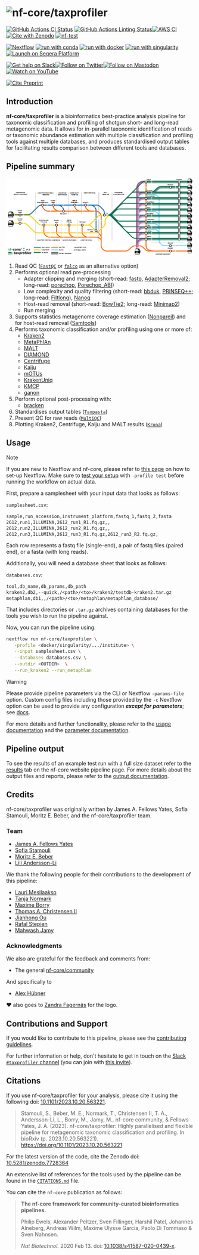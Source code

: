<h1>
  <picture>
    <source media="(prefers-color-scheme: dark)" srcset="docs/images/nf-core-taxprofiler_logo_custom_dark.png">
    <img alt="nf-core/taxprofiler" src="docs/images/nf-core-taxprofiler_logo_custom_light.png.png">
  </picture>
</h1>

[![GitHub Actions CI Status](https://github.com/nf-core/taxprofiler/actions/workflows/ci.yml/badge.svg)](https://github.com/nf-core/taxprofiler/actions/workflows/ci.yml)
[![GitHub Actions Linting Status](https://github.com/nf-core/taxprofiler/actions/workflows/linting.yml/badge.svg)](https://github.com/nf-core/taxprofiler/actions/workflows/linting.yml)[![AWS CI](https://img.shields.io/badge/CI%20tests-full%20size-FF9900?labelColor=000000&logo=Amazon%20AWS)](https://nf-co.re/taxprofiler/results)[![Cite with Zenodo](http://img.shields.io/badge/DOI-10.5281/zenodo.7728364-1073c8?labelColor=000000)](https://doi.org/10.5281/zenodo.7728364)
[![nf-test](https://img.shields.io/badge/unit_tests-nf--test-337ab7.svg)](https://www.nf-test.com)

[![Nextflow](https://img.shields.io/badge/nextflow%20DSL2-%E2%89%A524.04.2-23aa62.svg)](https://www.nextflow.io/)
[![run with conda](http://img.shields.io/badge/run%20with-conda-3EB049?labelColor=000000&logo=anaconda)](https://docs.conda.io/en/latest/)
[![run with docker](https://img.shields.io/badge/run%20with-docker-0db7ed?labelColor=000000&logo=docker)](https://www.docker.com/)
[![run with singularity](https://img.shields.io/badge/run%20with-singularity-1d355c.svg?labelColor=000000)](https://sylabs.io/docs/)
[![Launch on Seqera Platform](https://img.shields.io/badge/Launch%20%F0%9F%9A%80-Seqera%20Platform-%234256e7)](https://cloud.seqera.io/launch?pipeline=https://github.com/nf-core/taxprofiler)

[![Get help on Slack](http://img.shields.io/badge/slack-nf--core%20%23taxprofiler-4A154B?labelColor=000000&logo=slack)](https://nfcore.slack.com/channels/taxprofiler)[![Follow on Twitter](http://img.shields.io/badge/twitter-%40nf__core-1DA1F2?labelColor=000000&logo=twitter)](https://twitter.com/nf_core)[![Follow on Mastodon](https://img.shields.io/badge/mastodon-nf__core-6364ff?labelColor=FFFFFF&logo=mastodon)](https://mstdn.science/@nf_core)[![Watch on YouTube](http://img.shields.io/badge/youtube-nf--core-FF0000?labelColor=000000&logo=youtube)](https://www.youtube.com/c/nf-core)

[![Cite Preprint](https://img.shields.io/badge/Cite%20Us!-Cite%20Preprint-orange)](https://doi.org/10.1101/2023.10.20.563221)

## Introduction

**nf-core/taxprofiler** is a bioinformatics best-practice analysis pipeline for taxonomic classification and profiling of shotgun short- and long-read metagenomic data. It allows for in-parallel taxonomic identification of reads or taxonomic abundance estimation with multiple classification and profiling tools against multiple databases, and produces standardised output tables for facilitating results comparison between different tools and databases.

## Pipeline summary

![](docs/images/taxprofiler_tube.png)

1. Read QC ([`FastQC`](https://www.bioinformatics.babraham.ac.uk/projects/fastqc/) or [`falco`](https://github.com/smithlabcode/falco) as an alternative option)
2. Performs optional read pre-processing
   - Adapter clipping and merging (short-read: [fastp](https://github.com/OpenGene/fastp), [AdapterRemoval2](https://github.com/MikkelSchubert/adapterremoval); long-read: [porechop](https://github.com/rrwick/Porechop), [Porechop_ABI](https://github.com/bonsai-team/Porechop_ABI))
   - Low complexity and quality filtering (short-read: [bbduk](https://jgi.doe.gov/data-and-tools/software-tools/bbtools/), [PRINSEQ++](https://github.com/Adrian-Cantu/PRINSEQ-plus-plus); long-read: [Filtlong](https://github.com/rrwick/Filtlong)), [Nanoq](https://github.com/esteinig/nanoq)
   - Host-read removal (short-read: [BowTie2](http://bowtie-bio.sourceforge.net/bowtie2/); long-read: [Minimap2](https://github.com/lh3/minimap2))
   - Run merging
3. Supports statistics metagenome coverage estimation ([Nonpareil](https://nonpareil.readthedocs.io/en/latest/)) and for host-read removal ([Samtools](http://www.htslib.org/))
4. Performs taxonomic classification and/or profiling using one or more of:
   - [Kraken2](https://ccb.jhu.edu/software/kraken2/)
   - [MetaPhlAn](https://huttenhower.sph.harvard.edu/metaphlan/)
   - [MALT](https://uni-tuebingen.de/fakultaeten/mathematisch-naturwissenschaftliche-fakultaet/fachbereiche/informatik/lehrstuehle/algorithms-in-bioinformatics/software/malt/)
   - [DIAMOND](https://github.com/bbuchfink/diamond)
   - [Centrifuge](https://ccb.jhu.edu/software/centrifuge/)
   - [Kaiju](https://kaiju.binf.ku.dk/)
   - [mOTUs](https://motu-tool.org/)
   - [KrakenUniq](https://github.com/fbreitwieser/krakenuniq)
   - [KMCP](https://github.com/shenwei356/kmcp)
   - [ganon](https://pirovc.github.io/ganon/)
5. Perform optional post-processing with:
   - [bracken](https://ccb.jhu.edu/software/bracken/)
6. Standardises output tables ([`Taxpasta`](https://taxpasta.readthedocs.io))
7. Present QC for raw reads ([`MultiQC`](http://multiqc.info/))
8. Plotting Kraken2, Centrifuge, Kaiju and MALT results ([`Krona`](https://hpc.nih.gov/apps/kronatools.html))

## Usage

> [!NOTE]
> If you are new to Nextflow and nf-core, please refer to [this page](https://nf-co.re/docs/usage/installation) on how to set-up Nextflow. Make sure to [test your setup](https://nf-co.re/docs/usage/introduction#how-to-run-a-pipeline) with `-profile test` before running the workflow on actual data.

First, prepare a samplesheet with your input data that looks as follows:

`samplesheet.csv`:

```csv
sample,run_accession,instrument_platform,fastq_1,fastq_2,fasta
2612,run1,ILLUMINA,2612_run1_R1.fq.gz,,
2612,run2,ILLUMINA,2612_run2_R1.fq.gz,,
2612,run3,ILLUMINA,2612_run3_R1.fq.gz,2612_run3_R2.fq.gz,
```

Each row represents a fastq file (single-end), a pair of fastq files (paired end), or a fasta (with long reads).

Additionally, you will need a database sheet that looks as follows:

`databases.csv`:

```csv
tool,db_name,db_params,db_path
kraken2,db2,--quick,/<path>/<to>/kraken2/testdb-kraken2.tar.gz
metaphlan,db1,,/<path>/<to>/metaphlan/metaphlan_database/
```

That includes directories or `.tar.gz` archives containing databases for the tools you wish to run the pipeline against.

Now, you can run the pipeline using:

```bash
nextflow run nf-core/taxprofiler \
   -profile <docker/singularity/.../institute> \
   --input samplesheet.csv \
   --databases databases.csv \
   --outdir <OUTDIR>  \
   --run_kraken2 --run_metaphlan
```

> [!WARNING]
> Please provide pipeline parameters via the CLI or Nextflow `-params-file` option. Custom config files including those provided by the `-c` Nextflow option can be used to provide any configuration _**except for parameters**_; see [docs](https://nf-co.re/docs/usage/getting_started/configuration#custom-configuration-files).

For more details and further functionality, please refer to the [usage documentation](https://nf-co.re/taxprofiler/usage) and the [parameter documentation](https://nf-co.re/taxprofiler/parameters).

## Pipeline output

To see the results of an example test run with a full size dataset refer to the [results](https://nf-co.re/taxprofiler/results) tab on the nf-core website pipeline page.
For more details about the output files and reports, please refer to the
[output documentation](https://nf-co.re/taxprofiler/output).

## Credits

nf-core/taxprofiler was originally written by James A. Fellows Yates, Sofia Stamouli, Moritz E. Beber, and the nf-core/taxprofiler team.

### Team

- [James A. Fellows Yates](https://github.com/jfy133)
- [Sofia Stamouli](https://github.com/sofstam)
- [Moritz E. Beber](https://github.com/Midnighter)
- [Lili Andersson-Li](https://github.com/LilyAnderssonLee)

We thank the following people for their contributions to the development of this pipeline:

- [Lauri Mesilaakso](https://github.com/ljmesi)
- [Tanja Normark](https://github.com/talnor)
- [Maxime Borry](https://github.com/maxibor)
- [Thomas A. Christensen II](https://github.com/MillironX)
- [Jianhong Ou](https://github.com/jianhong)
- [Rafal Stepien](https://github.com/rafalstepien)
- [Mahwash Jamy](https://github.com/mjamy)

### Acknowledgments

We also are grateful for the feedback and comments from:

- The general [nf-core/community](https://nf-co.re/community)

And specifically to

- [Alex Hübner](https://github.com/alexhbnr)

❤️ also goes to [Zandra Fagernäs](https://github.com/ZandraFagernas) for the logo.

## Contributions and Support

If you would like to contribute to this pipeline, please see the [contributing guidelines](.github/CONTRIBUTING.md).

For further information or help, don't hesitate to get in touch on the [Slack `#taxprofiler` channel](https://nfcore.slack.com/channels/taxprofiler) (you can join with [this invite](https://nf-co.re/join/slack)).

## Citations

If you use nf-core/taxprofiler for your analysis, please cite it using the following doi: [10.1101/2023.10.20.563221](https://doi.org/10.1101/2023.10.20.563221).

> Stamouli, S., Beber, M. E., Normark, T., Christensen II, T. A., Andersson-Li, L., Borry, M., Jamy, M., nf-core community, & Fellows Yates, J. A. (2023). nf-core/taxprofiler: Highly parallelised and flexible pipeline for metagenomic taxonomic classification and profiling. In bioRxiv (p. 2023.10.20.563221). https://doi.org/10.1101/2023.10.20.563221

For the latest version of the code, cite the Zenodo doi: [10.5281/zenodo.7728364](https://doi.org/10.5281/zenodo.7728364)

An extensive list of references for the tools used by the pipeline can be found in the [`CITATIONS.md`](CITATIONS.md) file.

You can cite the `nf-core` publication as follows:

> **The nf-core framework for community-curated bioinformatics pipelines.**
>
> Philip Ewels, Alexander Peltzer, Sven Fillinger, Harshil Patel, Johannes Alneberg, Andreas Wilm, Maxime Ulysse Garcia, Paolo Di Tommaso & Sven Nahnsen.
>
> _Nat Biotechnol._ 2020 Feb 13. doi: [10.1038/s41587-020-0439-x](https://dx.doi.org/10.1038/s41587-020-0439-x).
